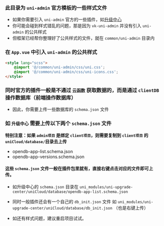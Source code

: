 ### 此目录为 `uni-admin` 官方模板的一些样式文件

* 如果你需要引入 `uni-admin` 官方的一些插件，如[升级中心](https://ext.dcloud.net.cn/plugin?id=4470)
* 你可能会碰到样式错乱的问题，那是因为 `vk-uni-admin` 并没有引入 `uni-admin` 的公共样式
* 但框架已经帮你整理好了公共样式的文件，就在 `common/uni-admin` 目录内

### 在 `App.vue` 中引入 `uni-admin` 的公共样式

```html
<style lang="scss">
	@import '@/common/uni-admin/css/uni.css';
	@import '@/common/uni-admin/css/uni-icons.css';
</style>

```


### 同时官方的插件一般是不通过 `云函数` 获取数据的，而是通过 `clientDB` 操作数据库（前端操作数据库）

* 因此，你需要上传一些数据库的 `schema.json` 文件

### 如 `升级中心` 需要上传以下两个 `schema.json` 文件

**特别注意：如果 `admin项目` 是绑定 `client项目`，则需要复制到 `client项目` 的 `uniCloud/database/`目录去上传**

* opendb-app-list.schema.json
* opendb-app-versions.schema.json

#### 这些 `schema.json` 文件一般在插件包里就有，直接右键点击对应的文件即可上传。

* 如升级中心的 `schema.json` 目录在 `uni_modules/uni-upgrade-center/uniCloud/database/opendb-app-list.schema.json`

* 同时一般插件还会有一个自己的 `db_init.json` 文件 如 `uni_modules/uni-upgrade-center/uniCloud/database/db_init.json` （也是右键上传）

* 如还有样式问题，建议重启项目试试。